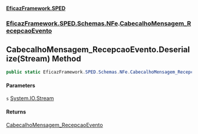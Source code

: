 #### [EficazFramework.SPED](EficazFrameworkSPED.md 'EficazFramework SPED')
### [EficazFramework.SPED.Schemas.NFe](EficazFramework.SPED.Schemas.NFe.md 'EficazFramework.SPED.Schemas.NFe').[CabecalhoMensagem_RecepcaoEvento](EficazFramework.SPED.Schemas.NFe/CabecalhoMensagem_RecepcaoEvento.md 'EficazFramework.SPED.Schemas.NFe.CabecalhoMensagem_RecepcaoEvento')

## CabecalhoMensagem_RecepcaoEvento.Deserialize(Stream) Method

```csharp
public static EficazFramework.SPED.Schemas.NFe.CabecalhoMensagem_RecepcaoEvento Deserialize(System.IO.Stream s);
```
#### Parameters

<a name='EficazFramework.SPED.Schemas.NFe.CabecalhoMensagem_RecepcaoEvento.Deserialize(System.IO.Stream).s'></a>

`s` [System.IO.Stream](https://docs.microsoft.com/en-us/dotnet/api/System.IO.Stream 'System.IO.Stream')

#### Returns
[CabecalhoMensagem_RecepcaoEvento](EficazFramework.SPED.Schemas.NFe/CabecalhoMensagem_RecepcaoEvento.md 'EficazFramework.SPED.Schemas.NFe.CabecalhoMensagem_RecepcaoEvento')